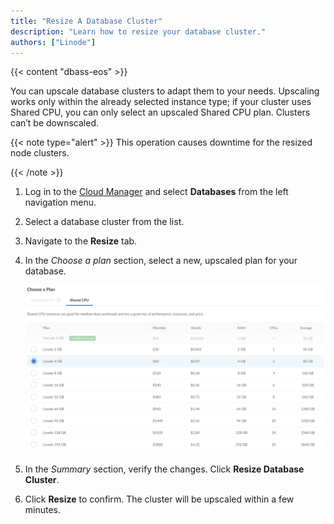 ```yaml
---
title: "Resize A Database Cluster"
description: "Learn how to resize your database cluster."
authors: ["Linode"]
---
```


{{< content "dbass-eos" >}}

You can upscale database clusters to adapt them to your needs. Upscaling works only within the already selected instance type; if your cluster uses Shared CPU, you can only select an upscaled Shared CPU plan. Clusters can’t be downscaled.

{{< note type="alert" >}}
This operation causes downtime for the resized node clusters.

{{< /note >}}

1. Log in to the [Cloud Manager](https://cloud.linode.com/) and select **Databases** from the left navigation menu.

1. Select a database cluster from the list. 

1. Navigate to the **Resize** tab.

1. In the *Choose a plan* section, select a new, upscaled plan for your database. 

    ![Screenshot of Choose a plan section](upscale-plan.png)

1. In the *Summary* section, verify the changes. Click **Resize Database Cluster**.

1. Click **Resize** to confirm. The cluster will be upscaled within a few minutes. 